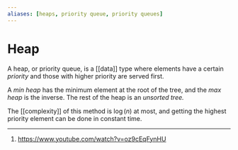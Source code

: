```yaml
---
aliases: [heaps, priority queue, priority queues]
---
```

# Heap
A heap, or priority queue, is a [[data]] type where elements have a certain *priority* and those with higher priority are served first. 

A *min heap* has the minimum element at the root of the tree, and the *max heap* is the inverse. The rest of the heap is an *unsorted tree.* 

The [[complexity]] of this method is $\log(n)$ at most, and getting the highest priority element can be done in constant time.  

---
1. https://www.youtube.com/watch?v=oz9cEqFynHU